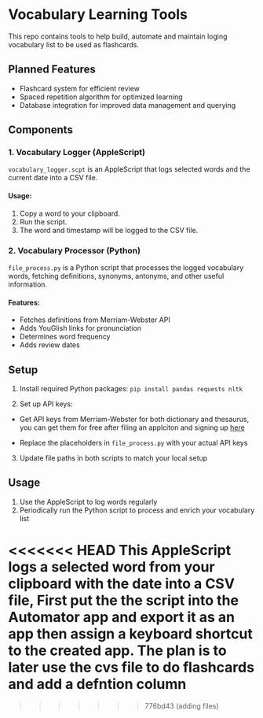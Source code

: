 # Vocabulary Learning Tools

This repo contains tools to help build, automate and maintain loging vocabulary list to be used as flashcards.

## Planned Features

- Flashcard system for efficient review
- Spaced repetition algorithm for optimized learning
- Database integration for improved data management and querying

## Components

### 1. Vocabulary Logger (AppleScript)

`vocabulary_logger.scpt` is an AppleScript that logs selected words and the current date into a CSV file.

#### Usage:
1. Copy a word to your clipboard.
2. Run the script.
3. The word and timestamp will be logged to the CSV file.

### 2. Vocabulary Processor (Python)

`file_process.py` is a Python script that processes the logged vocabulary words, fetching definitions, synonyms, antonyms, and other useful information.

#### Features:
- Fetches definitions from Merriam-Webster API
- Adds YouGlish links for pronunciation
- Determines word frequency
- Adds review dates

## Setup

1. Install required Python packages:
```pip install pandas requests nltk```

2. Set up API keys:
- Get API keys from Merriam-Webster for both dictionary and thesaurus, you can get them for free after filing an applciton and signing up [here](https://dictionaryapi.com/)

- Replace the placeholders in `file_process.py` with your actual API keys

3. Update file paths in both scripts to match your local setup

## Usage

1. Use the AppleScript to log words regularly
2. Periodically run the Python script to process and enrich your vocabulary list

<<<<<<< HEAD
This AppleScript logs a selected word from your clipboard with the date into a CSV file, First put the the script into the Automator app and export it as an app then assign a keyboard shortcut to the created app. The plan is to later use the cvs file to do flashcards and add a defntion column 
=======
>>>>>>> 776bd43 (adding files)
